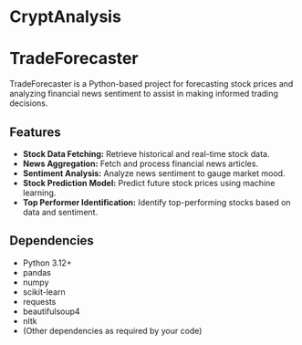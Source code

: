 # CryptAnalysis

# TradeForecaster

TradeForecaster is a Python-based project for forecasting stock prices and analyzing financial news sentiment to assist in making informed trading decisions.

## Features

- **Stock Data Fetching:** Retrieve historical and real-time stock data.
- **News Aggregation:** Fetch and process financial news articles.
- **Sentiment Analysis:** Analyze news sentiment to gauge market mood.
- **Stock Prediction Model:** Predict future stock prices using machine learning.
- **Top Performer Identification:** Identify top-performing stocks based on data and sentiment.


## Dependencies

- Python 3.12+
- pandas
- numpy
- scikit-learn
- requests
- beautifulsoup4
- nltk
- (Other dependencies as required by your code)

